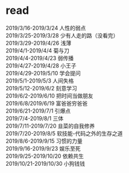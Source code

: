 # read
2019/3/16-2019/3/24 人性的弱点  
2019/3/25-2019/3/28  少有人走的路（没看完）  
2019/3/29-2019/4/26  浅薄  
2019/4/1-2019/4/4 菊与刀  
2019/4/4-2019/4/23 弱传播  
2019/4/27-2019/4/28 小王子  
2019/4/29-2019/5/10 学会提问  
2019/5/1-2019/5/3 人间失格  
2019/5/12-2019/6/2 刻意学习  
2019/6/2-2019/6/10 把时间当做朋友  
2019/6/8/2019/6/19 富爸爸穷爸爸  
2019/6/21-2019/7/1 引爆点  
2019/7/4-2019/8/1 三体  
2019/7/11-2019/7/20 韭菜的自我修养  
2019/7/20-2019/8/5 软技能-代码之外的生存之道  
2019/8/6-2019/9/15 习惯的力量  
2019/9/16-2019/9/23 娱乐至死  
2019/9/25-2019/10/20 依赖共生  
2019/10/21-2019/10/30 小狗钱钱 
